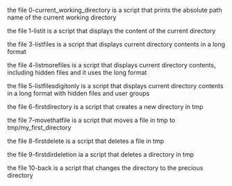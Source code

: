 the file 0-current_working_directory is a script that prints the absolute path name of the current working directory

the file 1-listit is a script that displays the content of the current directory

the file 3-listfiles is a script that displays current directory contents in a long format

the file 4-listmorefiles is a script that displays current directory contents, including hidden files and it uses the long format


the file 5-listfilesdigitonly is a script that displays current directory contents in a long format with hidden files and user groups

the file 6-firstdirectory is a script that creates a new directory in tmp

the file 7-movethatfile is a script that moves a file in tmp to tmp/my_first_directory


the file 8-firstdelete is a script that deletes a file in tmp


the file 9-firstdirdeletion ia a script that deletes a directory in tmp


the file 10-back is a script that changes the directory to the precious directory


